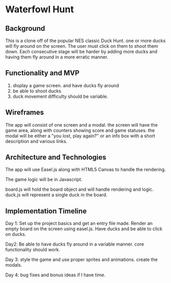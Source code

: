 # Waterfowl Hunt

## Background
This is a clone off of the popular NES classic Duck Hunt. one or more ducks will fly around on the screen.  The user must click on them to shoot them down.  Each consecutive stage will be harder by adding more ducks and having them fly around in a more erratic manner.

## Functionality and MVP

1. display a game screen. and have ducks fly around
1. be able to shoot ducks
1. duck movement difficulty should be variable.

## Wireframes

The app will consist of one screen and a modal.  the screen will have the game area, along with counters showing score and game statuses.  the modal will be either a "you lost, play again?" or an info box with a short description and various links.

## Architecture and Technologies

The app will use Easel.js along with HTML5 Canvas to handle the rendering.

The game logic will be in Javascript.

board.js will hold the board object and will handle rendering and logic.  duck.js will represent a single duck in the board.

## Implementation Timeline

Day 1: Set up the project basics and get an entry file made.  Render an empty board on the screen using easel.js.  Have ducks and be able to click on ducks.

Day2: Be able to have ducks fly around in a variable manner. core functionality should work.

Day 3: style the game and use proper sprites and animations.  create the modals.

Day 4: bug fixes and bonus ideas if I have time.
